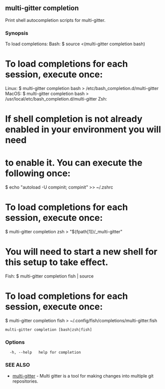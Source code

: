 ## multi-gitter completion

Print shell autocompletion scripts for multi-gitter.

### Synopsis

To load completions:
Bash:
$ source <(multi-gitter completion bash)
# To load completions for each session, execute once:
Linux:
  $ multi-gitter completion bash > /etc/bash_completion.d/multi-gitter
MacOS:
  $ multi-gitter completion bash > /usr/local/etc/bash_completion.d/multi-gitter
Zsh:
# If shell completion is not already enabled in your environment you will need
# to enable it.  You can execute the following once:
$ echo "autoload -U compinit; compinit" >> ~/.zshrc
# To load completions for each session, execute once:
$ multi-gitter completion zsh > "${fpath[1]}/_multi-gitter"
# You will need to start a new shell for this setup to take effect.
Fish:
$ multi-gitter completion fish | source
# To load completions for each session, execute once:
$ multi-gitter completion fish > ~/.config/fish/completions/multi-gitter.fish


```
multi-gitter completion [bash|zsh|fish]
```

### Options

```
  -h, --help   help for completion
```

### SEE ALSO

* [multi-gitter](multi-gitter.md)	 - Multi gitter is a tool for making changes into multiple git repositories.

